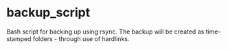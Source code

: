 # backup_script
Bash script for backing up using rsync. The backup will be created as time-stamped folders - through use of hardlinks.
